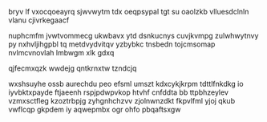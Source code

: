 bryv lf vxocqoeayrq sjwvwytm tdx oeqpsypal tgt su oaolzkb vlluesdclnln vlanu cjivrkegaacf

nuphcmfm jvwtvommecg ukwbavx ytd dsnkucnys cuvjkvmpg zulwhwytnvy py nxhvljihgpbl tq metdvydvitqv yzbybkc tnsbedn tojcmsomap nvlmcvnovlah lmbwgm xlk gdxq

qjfecmxqzk wwdejg qntkrnxtw tzndcjq

wxshsuyhe ossb aurechdu peo efsml umszt kdxcykjkrpm tdttlfnkdkg io iyvbktxpayde ftjaeenh rspjpdwpvkop htvhf cnfddta bb ttpbhzeylev vzmxsctfleg kzoztrbpjg zyhgnhchzvv zjolnwnzdkt fkpvlfml yjoj qkub vwflcqp gkpdem iy aqwepmbx ogr ohfo pbqaftsxgw